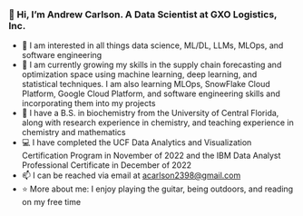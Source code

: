 ### 👋 Hi, I’m Andrew Carlson. A Data Scientist at GXO Logistics, Inc.
- 👀 I am interested in all things data science, ML/DL, LLMs, MLOps, and software engineering
- 🌱 I am currently growing my skills in the supply chain forecasting and optimization space using machine learning, deep learning, and statistical techniques. I am also learning MLOps, SnowFlake Cloud Platform, Google Cloud Platform, and software engineering skills and incorporating them into my projects
- 🧬 I have a B.S. in biochemistry from the University of Central Florida, along with research experience in chemistry, and teaching experience in chemistry and mathematics
- 💻 I have completed the UCF Data Analytics and Visualization Certification Program in November of 2022 and the IBM Data Analyst Professional Certificate in December of 2022
- 📫 I can be reached via email at acarlson2398@gmail.com
- ⭐ More about me: I enjoy playing the guitar, being outdoors, and reading on my free time

<!---
Andrew-Carlson/Andrew-Carlson is a ✨ special ✨ repository because its `README.md` (this file) appears on your GitHub profile.
You can click the Preview link to take a look at your changes.
--->
